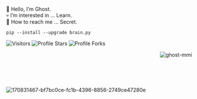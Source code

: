 👻 Hello, I’m Ghost.<br>
💀 I’m interested in ... Learn.<br>
💬 How to reach me ... Secret.<br>

```sh-session
pip --install --upgrade brain.py
```
<img src="https://komarev.com/ghpvc/?username=Ghost-MMI&label=Profile%20Views&color=781278&style=flat&label=Visitors" alt="Visitors"></a>
<img src="https://img.shields.io/badge/dynamic/json?&label=%20Stars&color=781278&style=flat&style=for-the-badge&query=%24.stars&url=https://api.github-star-counter.workers.dev/user/Ghost-MMI" alt="Profile Stars"></a>
<img src="https://img.shields.io/badge/dynamic/json?&label=%20Forks&color=781278&style=flat&style=for-the-badge&query=%24.forks&url=https://api.github-star-counter.workers.dev/user/Ghost-MMI" alt="Profile Forks"></a>

</a><img align="right" src="https://github-readme-stats.vercel.app/api/top-langs?username=ghost-mmi&count_private=true&hide=procfile,css&theme=dark&border_color=000000&cache_seconds=1800&layout=compact&langs_count=10&custom_title=Most Used Coding Languages" alt="ghost-mmi" /> </p><br>

<br><br><br>





![170831467-bf7bc0ce-fc1b-4396-8856-2749ce47280e](https://user-images.githubusercontent.com/89956771/178134569-5be7b0c7-4087-48dd-9c02-1f80d705b42f.gif)

